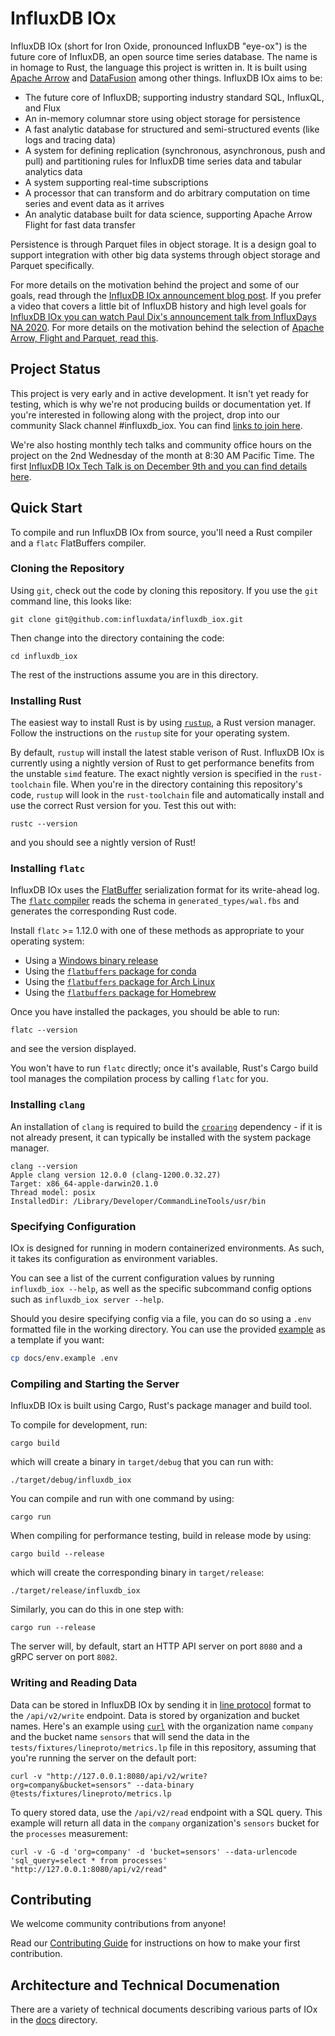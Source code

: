 # InfluxDB IOx

InfluxDB IOx (short for Iron Oxide, pronounced InfluxDB "eye-ox") is the future core of InfluxDB, an open source time series database.
The name is in homage to Rust, the language this project is written in.
It is built using [Apache Arrow](https://arrow.apache.org/) and [DataFusion](https://arrow.apache.org/blog/2019/02/04/datafusion-donation/) among other things.
InfluxDB IOx aims to be:

* The future core of InfluxDB; supporting industry standard SQL, InfluxQL, and Flux
* An in-memory columnar store using object storage for persistence
* A fast analytic database for structured and semi-structured events (like logs and tracing data)
* A system for defining replication (synchronous, asynchronous, push and pull) and partitioning rules for InfluxDB time series data and tabular analytics data
* A system supporting real-time subscriptions
* A processor that can transform and do arbitrary computation on time series and event data as it arrives
* An analytic database built for data science, supporting Apache Arrow Flight for fast data transfer

Persistence is through Parquet files in object storage.
It is a design goal to support integration with other big data systems through object storage and Parquet specifically.

For more details on the motivation behind the project and some of our goals, read through the [InfluxDB IOx announcement blog post](https://www.influxdata.com/blog/announcing-influxdb-iox/).
If you prefer a video that covers a little bit of InfluxDB history and high level goals for [InfluxDB IOx you can watch Paul Dix's announcement talk from InfluxDays NA 2020](https://www.youtube.com/watch?v=pnwkAAyMp18).
For more details on the motivation behind the selection of [Apache Arrow, Flight and Parquet, read this](https://www.influxdata.com/blog/apache-arrow-parquet-flight-and-their-ecosystem-are-a-game-changer-for-olap/).

## Project Status

This project is very early and in active development. It isn't yet ready for testing, which is why we're not producing builds or documentation yet. If you're interested in following along with the project, drop into our community Slack channel #influxdb_iox. You can find [links to join here](https://community.influxdata.com/).

We're also hosting monthly tech talks and community office hours on the project on the 2nd Wednesday of the month at 8:30 AM Pacific Time. The first [InfluxDB IOx Tech Talk is on December 9th and you can find details here](https://www.influxdata.com/community-showcase/influxdb-tech-talks/).

## Quick Start

To compile and run InfluxDB IOx from source, you'll need a Rust compiler and a `flatc` FlatBuffers
compiler.

### Cloning the Repository

Using `git`, check out the code by cloning this repository. If you use the `git` command line, this
looks like:

```shell
git clone git@github.com:influxdata/influxdb_iox.git
```

Then change into the directory containing the code:

```shell
cd influxdb_iox
```

The rest of the instructions assume you are in this directory.

### Installing Rust

The easiest way to install Rust is by using [`rustup`], a Rust version manager.
Follow the instructions on the `rustup` site for your operating system.

[`rustup`]: https://rustup.rs/

By default, `rustup` will install the latest stable verison of Rust. InfluxDB IOx is currently
using a nightly version of Rust to get performance benefits from the unstable `simd` feature. The
exact nightly version is specified in the `rust-toolchain` file. When you're in the directory
containing this repository's code, `rustup` will look in the `rust-toolchain` file and
automatically install and use the correct Rust version for you. Test this out with:

```shell
rustc --version
```

and you should see a nightly version of Rust!

### Installing `flatc`

InfluxDB IOx uses the [FlatBuffer] serialization format for its write-ahead log. The [`flatc`
compiler] reads the schema in `generated_types/wal.fbs` and generates the corresponding Rust code.

Install `flatc` >= 1.12.0 with one of these methods as appropriate to your operating system:

* Using a [Windows binary release]
* Using the [`flatbuffers` package for conda]
* Using the [`flatbuffers` package for Arch Linux]
* Using the [`flatbuffers` package for Homebrew]

Once you have installed the packages, you should be able to run:

```shell
flatc --version
```

and see the version displayed.

You won't have to run `flatc` directly; once it's available, Rust's Cargo build tool manages the
compilation process by calling `flatc` for you.

[FlatBuffer]: https://google.github.io/flatbuffers/
[`flatc` compiler]: https://google.github.io/flatbuffers/flatbuffers_guide_using_schema_compiler.html
[Windows binary release]: https://github.com/google/flatbuffers/releases
[`flatbuffers` package for conda]: https://anaconda.org/conda-forge/flatbuffers
[`flatbuffers` package for Arch Linux]: https://www.archlinux.org/packages/community/x86_64/flatbuffers/
[`flatbuffers` package for Homebrew]: https://github.com/Homebrew/homebrew-core/blob/HEAD/Formula/flatbuffers.rb

### Installing `clang`

An installation of `clang` is required to build the [`croaring`] dependency - if
it is not already present, it can typically be installed with the system
package manager.

```shell
clang --version
Apple clang version 12.0.0 (clang-1200.0.32.27)
Target: x86_64-apple-darwin20.1.0
Thread model: posix
InstalledDir: /Library/Developer/CommandLineTools/usr/bin
```

[`croaring`]: https://github.com/saulius/croaring-rs

### Specifying Configuration

IOx is designed for running in modern containerized environments. As such, it
takes its configuration as environment variables.

You can see a list of the current configuration values by running `influxdb_iox
--help`, as well as the specific subcommand config options such as `influxdb_iox
server --help`.

Should you desire specifying config via a file, you can do so using a
`.env` formatted file in the working directory. You can use the
provided [example](docs/env.example) as a template if you want:

```bash
cp docs/env.example .env
```


### Compiling and Starting the Server

InfluxDB IOx is built using Cargo, Rust's package manager and build tool.

To compile for development, run:

```shell
cargo build
```

which will create a binary in `target/debug` that you can run with:

```shell
./target/debug/influxdb_iox
```

You can compile and run with one command by using:

```shell
cargo run
```

When compiling for performance testing, build in release mode by using:

```shell
cargo build --release
```

which will create the corresponding binary in `target/release`:

```shell
./target/release/influxdb_iox
```

Similarly, you can do this in one step with:

```shell
cargo run --release
```

The server will, by default, start an HTTP API server on port `8080` and a gRPC server on port
`8082`.

### Writing and Reading Data

Data can be stored in InfluxDB IOx by sending it in [line protocol] format to the `/api/v2/write`
endpoint. Data is stored by organization and bucket names. Here's an example using [`curl`] with
the organization name `company` and the bucket name `sensors` that will send the data in the
`tests/fixtures/lineproto/metrics.lp` file in this repository, assuming that you're running the
server on the default port:

```shell
curl -v "http://127.0.0.1:8080/api/v2/write?org=company&bucket=sensors" --data-binary @tests/fixtures/lineproto/metrics.lp
```

[line protocol]: https://docs.influxdata.com/influxdb/v2.0/reference/syntax/line-protocol/
[`curl`]: https://curl.se/

To query stored data, use the `/api/v2/read` endpoint with a SQL query. This example will return
all data in the `company` organization's `sensors` bucket for the `processes` measurement:

```shell
curl -v -G -d 'org=company' -d 'bucket=sensors' --data-urlencode 'sql_query=select * from processes' "http://127.0.0.1:8080/api/v2/read"
```

## Contributing

We welcome community contributions from anyone!

Read our [Contributing Guide](CONTRIBUTING.md) for instructions on how to make your first contribution.

## Architecture and Technical Documenation

There are a variety of technical documents describing various parts of IOx in the [docs](docs) directory.
